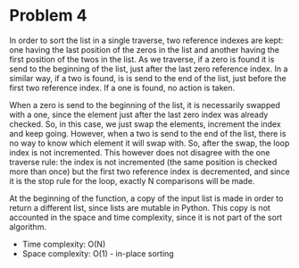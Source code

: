 # Problem 4

In order to sort the list in a single traverse, two reference indexes are kept: one having the last position of the
zeros in the list and another having the first position of the twos in the list. As we traverse, if a zero is found it
is send to the beginning of the list, just after the last zero reference index. In a similar way, if a two is found, is
is send to the end of the list, just before the first two reference index. If a one is found, no action is taken.

When a zero is send to the beginning of the list, it is necessarily swapped with a one, since the element just after the
last zero index was already checked. So, in this case, we just swap the elements, increment the index and keep going.
However, when a two is send to the end of the list, there is no way to know which element it will swap with. So, after
the swap, the loop index is not incremented. This however does not disagree with the one traverse rule: the index is
not incremented (the same position is checked more than once) but the first two reference index is decremented, and
since it is the stop rule for the loop, exactly N comparisons will be made.

At the beginning of the function, a copy of the input list is made in order to return a different list, since lists are 
mutable in Python. This copy is not accounted in the space and time complexity, since it is not part of the sort
algorithm.

* Time complexity: O(N)
* Space complexity: O(1) - in-place sorting
